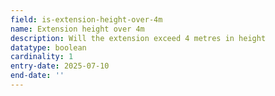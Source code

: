 ```yaml
---
field: is-extension-height-over-4m
name: Extension height over 4m
description: Will the extension exceed 4 metres in height
datatype: boolean
cardinality: 1
entry-date: 2025-07-10
end-date: ''
---
```

